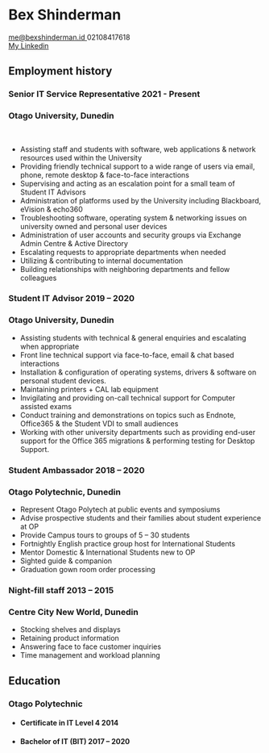 # Bex Shinderman
<div>
<a href="me@bexshinderman.id"> me@bexshinderman.id </a> 
02108417618 
<br>
<a href="https://www.linkedin.com/in/bex-shinderman-2a72231ba"> My Linkedin </a>
</div>

## Employment history
### Senior IT Service Representative 	2021 - Present
### Otago University, Dunedin 
<br>

* Assisting staff and students with software, web applications & network resources used within the University 
* Providing friendly technical support to a wide range of users via email, phone, remote desktop & face-to-face interactions
* Supervising and acting as an escalation point for a small team of Student IT Advisors 
* Administration of platforms used by the University including Blackboard, eVision & echo360
* Troubleshooting software, operating system & networking issues on university owned and personal user devices
* Administration of user accounts and security groups via Exchange Admin Centre & Active Directory
* Escalating requests to appropriate departments when needed
* Utilizing & contributing to internal documentation 
* Building relationships with neighboring departments and fellow colleagues

### Student IT Advisor				2019 – 2020
### Otago University, Dunedin

* Assisting students with technical & general enquiries and escalating when appropriate
* Front line technical support via face-to-face, email & chat based interactions
* Installation & configuration of operating systems, drivers & software on personal student devices.
* Maintaining printers + CAL lab equipment
* Invigilating and providing on-call technical support for Computer assisted exams 
* Conduct training and demonstrations on topics such as Endnote, Office365 & the Student VDI to small audiences
* Working with other university departments such as providing end-user support for the Office 365 migrations & performing testing for Desktop Support. 

### Student Ambassador           		2018 – 2020
### Otago Polytechnic, Dunedin

* Represent Otago Polytech at public events and symposiums
* Advise prospective students and their families about student experience at OP
* Provide Campus tours to groups of 5 – 30 students
* Fortnightly English practice group host for International Students
* Mentor Domestic & International Students new to OP
* Sighted guide & companion 
* Graduation gown room order processing

### Night-fill staff                               		2013 – 2015
### Centre City New World, Dunedin

*	Stocking shelves and displays
*	Retaining product information
*	Answering face to face customer inquiries 
*	Time management and workload planning

## Education

### Otago Polytechnic        
* #### Certificate in IT Level 4               2014

* #### Bachelor of IT (BIT) 		         		 	2017 – 2020
